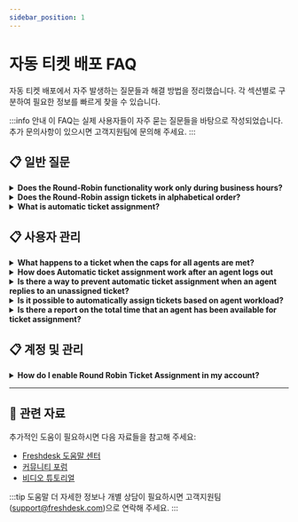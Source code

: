 ```yaml
---
sidebar_position: 1
---
```


# 자동 티켓 배포 FAQ

자동 티켓 배포에서 자주 발생하는 질문들과 해결 방법을 정리했습니다. 각 섹션별로 구분하여 필요한 정보를 빠르게 찾을 수 있습니다.

:::info 안내
이 FAQ는 실제 사용자들이 자주 묻는 질문들을 바탕으로 작성되었습니다. 추가 문의사항이 있으시면 고객지원팀에 문의해 주세요.
:::


## 📋 일반 질문

<details>
<summary><strong>Does the Round-Robin functionality work only during business hours?</strong></summary>

The round robin feature or the automatic assignment functionality would work whenever the icon next to the profile photo is togged on. This is not tied to the business hours.As of now, this feature will work irrespective of the portal's business hours. Even if the agent turns on auto ticket assignment during **non-business hours**, the system will continue assigning the tickets to that agent.A workaround would be to not give the agent the permission to turn on the automatic assignment by unchecking **"Allow agents to change their availability for automatic ticket assignment" - **this would give the admins to control the ticket assignment and could manually switch on round robin during business hours in **Dashboard -> Available agents -> ticket assignment.******

</details>

<details>
<summary><strong>Does the Round-Robin assign tickets in alphabetical order?</strong></summary>

The auto-assignment feature will assign the tickets to the agents as per the order in which they have been added to the group. For example, if agents C, A, and B are added to a group in that order and if they are all online to accept tickets, the tickets will also be assigned in the same order.Therefore, if the tickets have to be assigned in alphabetical order, please manually rearrange them accordingly in **Admin > Team > Groups > click on edit** to achieve this.

</details>

<details>
<summary><strong>What is automatic ticket assignment?</strong></summary>

You can automatically assign tickets to agents in various groups by enabling the automatic assignment option for the corresponding group. Below are the steps to enable that;-
Login to your Freshdesk account as an administrator.-
Navigate to Admin from the menu. Under Team, click on Groups.-
Select the group for which you want to enable automatic assignment and click the ‘Edit’ icon.-
Go to Group Properties and enable ‘Automatic ticket assignment.’-
Choose the appropriate assignment mode and agent availability parameter.-
Click ‘Save’ to update the group settings.![Image](https://s3.amazonaws.com/cdn.freshdesk.com/data/helpdesk/attachments/production/50008552935/original/ZF2Sn-8Si5T2MUCv2a5buA2ddDOS0Rch3A.gif?1686126546)Please reach out to [support@freshdesk.com](mailto:support@freshdesk.com) if you require further assistance.

</details>


## 📋 사용자 관리

<details>
<summary><strong>What happens to a ticket when the caps for all agents are met?</strong></summary>

When all available agents reach their ticket cap when you have automatic assignment turned on, new incoming tickets will be queued in the unassigned bucket.Please check the cap in** Admin > Team > Groups > click on edit **next to the one you would want to check this for and see the number listed in maximum tickets per agent under **"Load Balanced ticket assignment."**These will be assigned when any one of the agent's ticket count falls below the capped level.

</details>

<details>
<summary><strong>How does Automatic ticket assignment work after an agent logs out</strong></summary>

This depends on whether an agent is a part of groups for which availability is managed centrally by admins ( can be configured under Admin-> Groups)![Image](https://s3.amazonaws.com/cdn.freshdesk.com/data/helpdesk/attachments/production/50004910431/original/1q_n2S4M5IxsK9dbrkEcgKKX7lS9K1B7AQ.png?1646382490)**Case 1- Agents have the ability to manage statuses ******If agents have access to change their availability in all the groups that they're a part of, they become unavailable for automatic assignment when they log out.**Case 2- Agent's availability is centrally managed.******If an agent is a part of one or more groups where availability is managed centrally by Admins, the agent's availability prior to logging out is considered for automatic routing.For example, say Agent A and Agent B are part of groups where availability is managed centrally by admins. Agent A's status is available when they log out. Agent B's status is unavailable when they log out. Tickets will continue being assigned to agent A since they were available at the time of log out.

</details>

<details>
<summary><strong>Is there a way to prevent automatic ticket assignment when an agent replies to an unassigned ticket?</strong></summary>

The automatic ticket assignment would be caused by the action of the automation rule that runs on ticket updates - 'Automatically assign the ticket to the first responder'.You could disable this rule if you'd like to have the ticket assigned before being responded to. Go to **Admin > Workflows > Automations > Ticket Updates** toggle this off.

</details>

<details>
<summary><strong>Is it possible to automatically assign tickets based on agent workload?</strong></summary>

Yes, Freshdesk has a feature called **Load-based ticket assignment**, using which tickets could be assigned within a group, based on the current ticket load for an agent.Please navigate to **Admin > Team > Groups > click on edit **next to the group for which this feature has to be enabled and choose the **"Load Balanced Ticket Assignment" **radio button under automatic ticket assignment.

</details>

<details>
<summary><strong>Is there a report on the total time that an agent has been available for ticket assignment?</strong></summary>

Currently, it is not possible to report on the time duration for which the agent has been available to accept tickets through the** "Automatic ticket assignment"** feature.However, please navigate to the **D****ashboard -> agent availability -> ticket assignment **where as an Admin you would be able to see the number of hours since when the agent has been automatically receiving tickets.

</details>


## 📋 계정 및 관리

<details>
<summary><strong>How do I enable Round Robin Ticket Assignment in my account?</strong></summary>

Within Freshdesk, you would have the option to automatically assign tickets to agents within a group, in round-robin. To enable automatic ticket assignment for a group, please navigate to **Admin > Team > Groups >** Edit(corresponding to the group) and turn on "**Automatic Ticket Assignment**".  You could choose the mode of Automatic Ticket assignment as " Round Robin".참고: This feature is available only in the Estate and Forest plans.

</details>


---

## 🔗 관련 자료

추가적인 도움이 필요하시면 다음 자료들을 참고해 주세요:

- [Freshdesk 도움말 센터](https://support.freshdesk.com)
- [커뮤니티 포럼](https://community.freshworks.com)
- [비디오 튜토리얼](https://freshdesk.com/resources/videos)

:::tip 도움말
더 자세한 정보나 개별 상담이 필요하시면 고객지원팀(support@freshdesk.com)으로 연락해 주세요.
:::

